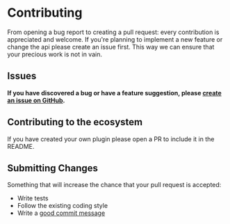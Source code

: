 # Contributing

From opening a bug report to creating a pull request: every contribution is
appreciated and welcome. If you're planning to implement a new feature or change
the api please create an issue first. This way we can ensure that your precious
work is not in vain.

## Issues

**If you have discovered a bug or have a feature suggestion, please [create an issue on GitHub](https://github.com/juliantellez/lambcycle/issues/new).**


## Contributing to the ecosystem

If you have created your own plugin please open a PR to include it in the README.

## Submitting Changes

Something that will increase the chance that your pull request is accepted:

* Write tests
* Follow the existing coding style
* Write a [good commit message](http://tbaggery.com/2008/04/19/a-note-about-git-commit-messages.html)
